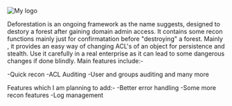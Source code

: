 ![My logo](https://github.com/ironspideytrip/Deforestation/blob/master/logo.png)

Deforestation is an ongoing framework as the name suggests, designed to destory a forest after gaining domain admin access. It contains some recon functions mainly just for confirmatation before "destroying" a forest. Mainly , it provides an easy way of changing ACL's of an object for persistence and stealth. Use it carefully in a real enterprise as it can lead to some dangerous changes if done blindly. Main features include:-

-Quick recon
-ACL Auditing
-User and groups auditing
and many more

Features which I am planning to add:-
-Better error handling
-Some more recon features
-Log management



